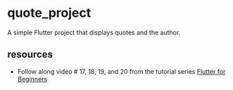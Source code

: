 # quote_project

A simple Flutter project that displays quotes and the author.

## resources 

- Follow along video # 17, 18, 19, and 20 from the tutorial series [Flutter for Beginners](https://youtube.com/playlist?list=PL4cUxeGkcC9jLYyp2Aoh6hcWuxFDX6PBJ)

